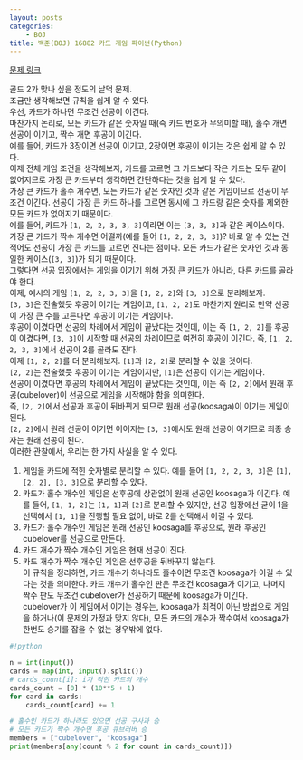 ```yaml
---
layout: posts
categories:
    - BOJ
title: 백준(BOJ) 16882 카드 게임 파이썬(Python)
---
```


[문제 링크](https://www.acmicpc.net/problem/16882)

골드 2가 맞나 싶을 정도의 날먹 문제.  
조금만 생각해보면 규칙을 쉽게 알 수 있다.  
우선, 카드가 하나면 무조건 선공이 이긴다.  
마찬가지 논리로, 모든 카드가 같은 숫자일 때(즉 카드 번호가 무의미할 때), 홀수 개면 선공이 이기고, 짝수 개면 후공이 이긴다.  
예를 들어, 카드가 3장이면 선공이 이기고, 2장이면 후공이 이기는 것은 쉽게 알 수 있다.  
이제 전체 게임 조건을 생각해보자, 카드를 고르면 그 카드보다 작은 카드는 모두 같이 없어지므로 가장 큰 카드부터 생각하면 간단하다는 것을 쉽게 알 수 있다.  
가장 큰 카드가 홀수 개수면, 모든 카드가 같은 숫자인 것과 같은 게임이므로 선공이 무조건 이긴다. 선공이 가장 큰 카드 하나를 고르면 동시에 그 카드랑 같은 숫자를 제외한 모든 카드가 없어지기 때문이다.  
예를 들어, 카드가 `[1, 2, 2, 3, 3, 3]`이라면 이는 `[3, 3, 3]`과 같은 케이스이다.  
가장 큰 카드가 짝수 개수면 어떨까(예를 들어 `[1, 2, 2, 3, 3]`)? 바로 알 수 있는 건 적어도 선공이 가장 큰 카드를 고르면 진다는 점이다. 모든 카드가 같은 숫자인 것과 동일한 케이스(`[3, 3]`)가 되기 때문이다.  
그렇다면 선공 입장에서는 게임을 이기기 위해 가장 큰 카드가 아니라, 다른 카드를 골라야 한다.  
이제, 예시의 게임 `[1, 2, 2, 3, 3]`을 `[1, 2, 2]`와 `[3, 3]`으로 분리해보자.  
`[3, 3]`은 전술했듯 후공이 이기는 게임이고, `[1, 2, 2]`도 마찬가지 원리로 만약 선공이 가장 큰 수를 고른다면 후공이 이기는 게임이다.  
후공이 이겼다면 선공의 차례에서 게임이 끝났다는 것인데, 이는 즉 `[1, 2, 2]`를 후공이 이겼다면, `[3, 3]`이 시작할 때 선공의 차례이므로 여전히 후공이 이긴다. 즉, `[1, 2, 2, 3, 3]`에서 선공이 2를 골라도 진다.  
이제 `[1, 2, 2]`를 더 분리해보자. `[1]`과 `[2, 2]`로 분리할 수 있을 것이다.  
`[2, 2]`는 전술했듯 후공이 이기는 게임이지만, `[1]`은 선공이 이기는 게임이다.  
선공이 이겼다면 후공의 차례에서 게임이 끝났다는 것인데, 이는 즉 `[2, 2]`에서 원래 후공(cubelover)이 선공으로 게임을 시작해야 함을 의미한다.  
즉, `[2, 2]`에서 선공과 후공이 뒤바뀌게 되므로 원래 선공(koosaga)이 이기는 게임이 된다.  
`[2, 2]`에서 원래 선공이 이기면 이어지는 `[3, 3]`에서도 원래 선공이 이기므로 최종 승자는 원래 선공이 된다.  
이러한 관찰에서, 우리는 한 가지 사실을 알 수 있다.  
1. 게임을 카드에 적힌 숫자별로 분리할 수 있다. 예를 들어 `[1, 2, 2, 3, 3]`은 `[1], [2, 2], [3, 3]`으로 분리할 수 있다.  
2. 카드가 홀수 개수인 게임은 선후공에 상관없이 원래 선공인 koosaga가 이긴다. 예를 들어, `[1, 1, 2]`는 `[1, 1]`과 `[2]`로 분리할 수 있지만, 선공 입장에선 굳이 1을 선택해서 `[1, 1]`을 진행할 필요 없이, 바로 2를 선택해서 이길 수 있다.  
3. 카드가 홀수 개수인 게임은 원래 선공인 koosaga를 후공으로, 원래 후공인 cubelover를 선공으로 만든다.  
4. 카드 개수가 짝수 개수인 게임은 현재 선공이 진다.  
5. 카드 개수가 짝수 개수인 게임은 선후공을 뒤바꾸지 않는다.  
이 규칙을 정리하면, 카드 개수가 하나라도 홀수이면 무조건 koosaga가 이길 수 있다는 것을 의미한다. 카드 개수가 홀수인 판은 무조건 koosaga가 이기고, 나머지 짝수 판도 무조건 cubelover가 선공하기 때문에 koosaga가 이긴다.  
cubelover가 이 게임에서 이기는 경우는, koosaga가 최적이 아닌 방법으로 게임을 하거나(이 문제의 가정과 맞지 않다), 모든 카드의 개수가 짝수여서 koosaga가 한번도 승기를 잡을 수 없는 경우밖에 없다.  


```python
#!python

n = int(input())
cards = map(int, input().split())
# cards_count[i]: i가 적힌 카드의 개수
cards_count = [0] * (10**5 + 1)
for card in cards:
    cards_count[card] += 1

# 홀수인 카드가 하나라도 있으면 선공 구사과 승
# 모든 카드가 짝수 개수면 후공 큐브러버 승
members = ["cubelover", "koosaga"]
print(members[any(count % 2 for count in cards_count)])

```
